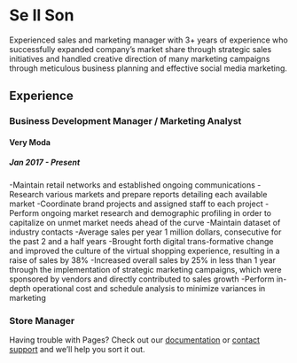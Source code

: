 # Se Il Son

Experienced sales and marketing manager with 3+ years of experience who successfully expanded company’s market share through strategic sales initiatives and handled creative direction of many marketing campaigns through meticulous business planning and effective social media marketing.



## Experience

### Business Development Manager / Marketing Analyst
#### Very Moda
##### Jan 2017 - Present

-Maintain retail networks and established ongoing communications
-Research various markets and prepare reports detailing each available market
-Coordinate brand projects and assigned staff to each project
-Perform ongoing market research and demographic profiling in order to capitalize on unmet market needs ahead of the curve
-Maintain dataset of industry contacts
-Average sales per year 1 million dollars, consecutive for the past 2 and a half years
-Brought forth digital trans-formative change and improved the culture of the virtual shopping experience, resulting in a raise of sales by 38%
-Increased overall sales by 25% in less than 1 year through the implementation of strategic marketing campaigns, which were sponsored by vendors and directly contributed to sales growth
-Perform in-depth operational cost and schedule analysis to minimize variances in marketing

### Store Manager

Having trouble with Pages? Check out our [documentation](https://docs.github.com/categories/github-pages-basics/) or [contact support](https://github.com/contact) and we’ll help you sort it out.
